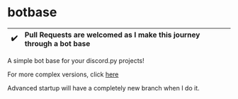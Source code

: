 # botbase
| :heavy_check_mark: | Pull Requests are welcomed as I make this journey through a bot base |
| :--------: | :---------------------------------------------------------------------------------------------------------------------------------------------------------------------- |

A simple bot base for your discord.py projects!

For more complex versions, click [here](https://github.com/WhoTheOOF/botbase/tree/complex)

Advanced startup will have a completely new branch when I do it.

